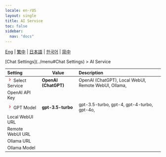 ```yaml
---
locale: en-rUS
layout: single
title: AI Service
toc: false
sidebar:
  nav: "docs"
---
```

[Eng](/dancexr/menu/2025.4/chat/ai_service) | [繁中](/tw/dancexr/menu/2025.4/chat/ai_service) | [日本語](/jp/dancexr/menu/2025.4/chat/ai_service) | [한국어](/kr/dancexr/menu/2025.4/chat/ai_service) | [简中](/zh/dancexr/menu/2025.4/chat/ai_service)

[Chat Settings](../menu#Chat Settings) > AI Service



| Setting | Value | Description |
| :--- | --- | :--- |
| <img src="/images/icon/ic_chevron.png" alt="chevron icon"/> Select Service</nobr>| **OpenAI (ChatGPT)** | OpenAI (ChatGPT), Local WebUI, Remote WebUI, Ollama,  |
|  OpenAI API Key</nobr>|| 
| <img src="/images/icon/ic_chevron.png" alt="chevron icon"/> GPT Model</nobr>| **gpt-3.5-turbo** | gpt-3.5-turbo, gpt-4, gpt-4-turbo, gpt-4o,  |
|  Local WebUI URL</nobr>|| 
|  Remote WebUI URL</nobr>|| 
|  Ollama URL</nobr>|| 
|  Ollama Model</nobr>|| 
